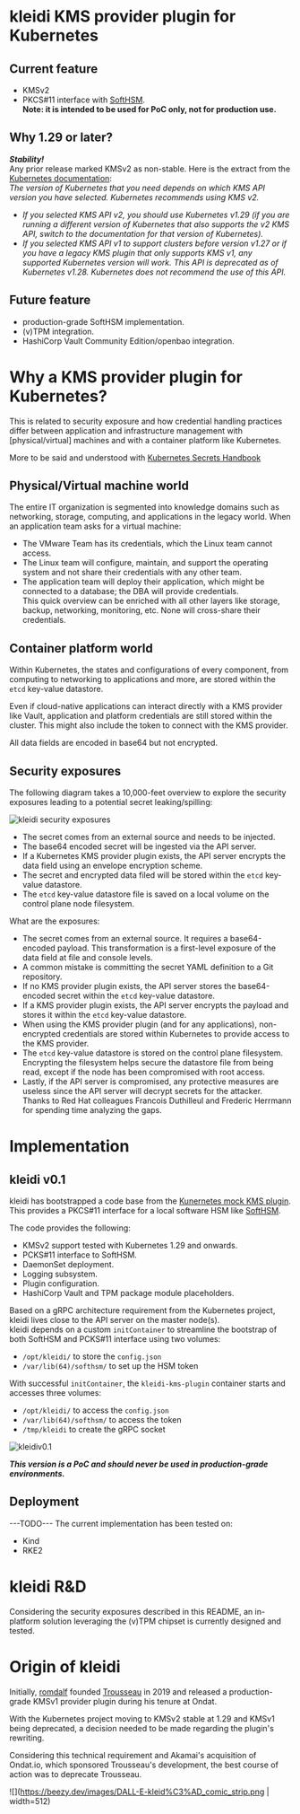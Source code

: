 # kleidi KMS provider plugin for Kubernetes

## Current feature
* KMSv2 
* PKCS#11 interface with [SoftHSM](https://www.opendnssec.org/softhsm/).   
  **Note: it is intended to be used for PoC only, not for production use.**

## Why 1.29 or later?
***Stability!***   
Any prior release marked KMSv2 as non-stable. Here is the extract from the [Kubernetes documentation](https://kubernetes.io/docs/tasks/administer-cluster/kms-provider/#before-you-begin):  
*The version of Kubernetes that you need depends on which KMS API version you have selected. Kubernetes recommends using KMS v2.*   
* *If you selected KMS API v2, you should use Kubernetes v1.29 (if you are running a different version of Kubernetes that also supports the v2 KMS API, switch to the documentation for that version of Kubernetes).*
* *If you selected KMS API v1 to support clusters before version v1.27 or if you have a legacy KMS plugin that only supports KMS v1, any supported Kubernetes version will work. This API is deprecated as of Kubernetes v1.28. Kubernetes does not recommend the use of this API.*

## Future feature

* production-grade SoftHSM implementation. 
* (v)TPM integration.
* HashiCorp Vault Community Edition/openbao integration. 


# Why a KMS provider plugin for Kubernetes? 

This is related to security exposure and how credential handling practices differ between application and infrastructure management with [physical/virtual] machines and with a container platform like Kubernetes. 

More to be said and understood with [Kubernetes Secrets Handbook](https://www.amazon.com/Kubernetes-Secrets-Handbook-production-grade-management/dp/180512322X)

## Physical/Virtual machine world
The entire IT organization is segmented into knowledge domains such as networking, storage, computing, and applications in the legacy world. 
When an application team asks for a virtual machine:
* The VMware Team has its credentials, which the Linux team cannot access.
* The Linux team will configure, maintain, and support the operating system and not share their credentials with any other team. 
* The application team will deploy their application, which might be connected to a database; the DBA will provide credentials.   
This quick overview can be enriched with all other layers like storage, backup, networking, monitoring, etc.
None will cross-share their credentials.

## Container platform world
Within Kubernetes, the states and configurations of every component, from computing to networking to applications and more, are stored within the ```etcd``` key-value datastore. 

Even if cloud-native applications can interact directly with a KMS provider like Vault, application and platform credentials are still stored within the cluster. This might also include the token to connect with the KMS provider.

All data fields are encoded in base64 but not encrypted. 

## Security exposures

The following diagram takes a 10,000-feet overview to explore the security exposures leading to a potential secret leaking/spilling: 

![kleidi security exposures](docs/images/kledi-security_exposure.drawio.png)

* The secret comes from an external source and needs to be injected.  
* The base64 encoded secret will be ingested via the API server. 
* If a Kubernetes KMS provider plugin exists, the API server encrypts the data field using an envelope encryption scheme. 
* The secret and encrypted data filed will be stored within the ```etcd``` key-value datastore. 
* The ```etcd``` key-value datastore file is saved on a local volume on the control plane node filesystem. 

What are the exposures:
* The secret comes from an external source. It requires a base64-encoded payload. This transformation is a first-level exposure of the data field at file and console levels.
* A common mistake is committing the secret YAML definition to a Git repository. 
* If no KMS provider plugin exists, the API server stores the base64-encoded secret within the ```etcd``` key-value datastore. 
* If a KMS provider plugin exists, the API server encrypts the payload and stores it within the ```etcd``` key-value datastore.
* When using the KMS provider plugin (and for any applications), non-encrypted credentials are stored within Kubernetes to provide access to the KMS provider. 
* The ```etcd``` key-value datastore is stored on the control plane filesystem. Encrypting the filesystem helps secure the datastore file from being read, except if the node has been compromised with root access.
* Lastly, if the API server is compromised, any protective measures are useless since the API server will decrypt secrets for the attacker.  
Thanks to Red Hat colleagues Francois Duthilleul and Frederic Herrmann for spending time analyzing the gaps.

# Implementation

## kleidi v0.1 

kleidi has bootstrapped a code base from the [Kunernetes mock KMS plugin](https://github.com/kubernetes/kms/tree/master/internal/plugins/_mock). This provides a PKCS#11 interface for a local software HSM like [SoftHSM](https://www.opendnssec.org/softhsm/).

The code provides the following:   
* KMSv2 support tested with Kubernetes 1.29 and onwards. 
* PCKS#11 interface to SoftHSM.
* DaemonSet deployment.
* Logging subsystem. 
* Plugin configuration.
* HashiCorp Vault and TPM package module placeholders.

Based on a gRPC architecture requirement from the Kubernetes project, kleidi lives close to the API server on the master node(s).   
kleidi depends on a custom ```initContainer``` to streamline the bootstrap of both SoftHSM and PCKS#11 interface using two volumes:   
* ```/opt/kleidi/``` to store the ```config.json``` 
* ```/var/lib(64)/softhsm/``` to set up the HSM token 

With successful ```initContainer```, the ```kleidi-kms-plugin``` container starts and accesses three volumes:   
* ```/opt/kleidi/``` to access the ```config.json``` 
* ```/var/lib(64)/softhsm/``` to access the token 
* ```/tmp/kleidi``` to create the gRPC socket 

![kleidiv0.1](docs/images/kleidiv0.1.drawio.png)

***This version is a PoC and should never be used in production-grade environments.***

## Deployment

---TODO---
The current implementation has been tested on:   
* Kind
* RKE2 

# kleidi R&D
Considering the security exposures described in this README, an in-platform solution leveraging the (v)TPM chipset is currently designed and tested.

# Origin of kleidi

Initially, [romdalf](https://github.com/romdalf) founded [Trousseau](https://trousseau.io) in 2019 and released a production-grade KMSv1 provider plugin during his tenure at Ondat.  

With the Kubernetes project moving to KMSv2 stable at 1.29 and KMSv1 being deprecated, a decision needed to be made regarding the plugin's rewriting.   

Considering this technical requirement and Akamai's acquisition of Ondat.io, which sponsored Trousseau's development, the best course of action was to deprecate Trousseau. 


![](https://beezy.dev/images/DALL-E-kleid%C3%AD_comic_strip.png | width=512)

